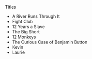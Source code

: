  Titles

- A River Runs Through It
- Fight Club
- 12 Years a Slave
- The Big Short
- 12 Monkeys
- The Curious Case of Benjamin Button
- Kevin
- Laurie
